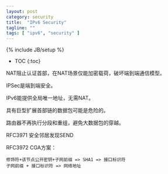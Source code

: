 ```yaml
---
layout: post
category: security
title:  "IPv6 Security"
tagline: ""
tags: [ "ipv6", "security" ] 
---
```

{% include JB/setup %}

* TOC
{:toc}

NAT阻止认证首部，在NAT场景仅能加密载荷，破坏端到端通信模型。

IPSec是端到端安全。

IPv6能提供全局唯一地址，无需NAT。

具有巨型扩展首部链的数据包可能是危险的。

路由器不再执行分段和重组，避免大数据包的穿越。

RFC3971 安全邻居发现SEND

RFC3972 CGA方案：

    修饰符+该节点公开密钥+子网前缀 => SHA1 => 接口标识符
    子网前缀 + 接口标识符 => 网络地址



